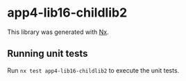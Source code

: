 # app4-lib16-childlib2

This library was generated with [Nx](https://nx.dev).

## Running unit tests

Run `nx test app4-lib16-childlib2` to execute the unit tests.
